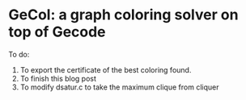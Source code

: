# GeCol: a graph coloring solver on top of Gecode

To do: 

1. To export the certificate of the best coloring found.
2. To finish this blog post
3. To modify dsatur.c to take the maximum clique from cliquer

